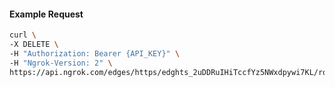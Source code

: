 <!-- Code generated for API Clients. DO NOT EDIT. -->

#### Example Request

```bash
curl \
-X DELETE \
-H "Authorization: Bearer {API_KEY}" \
-H "Ngrok-Version: 2" \
https://api.ngrok.com/edges/https/edghts_2uDDRuIHiTccfYz5NWxdpywi7KL/routes/edghtsrt_2uDDRx7DZMXoMPXlfPKZeZWll42/request_headers
```
